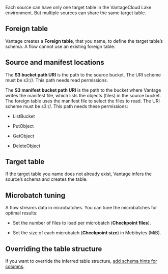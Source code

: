 Each source can have only one target table in the VantageCloud Lake environment. But multiple sources can share the same target table.

## Foreign table


Vantage creates a **Foreign table**, that you name, to define the target table’s schema. A flow cannot use an existing foreign table.

## Source and manifest locations


The **S3 bucket path URI** is the path to the source bucket. The URI scheme must be s3://. This path needs read permissions.

The **S3 manifest bucket path URI** is the path to the bucket where Vantage writes the manifest file, which lists the objects (files) in the source bucket. The foreign table uses the manifest file to select the files to read. The URI scheme must be s3://. This path needs these permissions:

-   ListBucket


-   PutObject


-   GetObject


-   DeleteObject


## Target table


If the target table you name does not already exist, Vantage infers the source’s schema and creates the table.

## Microbatch tuning


A flow streams data in microbatches. You can tune the microbatches for optimal results:

-   Set the number of files to load per microbatch (**Checkpoint files**).


-   Set the size of each microbatch (**Checkpoint size**) in Mebibytes (MiB).


## Overriding the table structure


If you want to override the inferred table structure, [add schema hints for columns](nvd1691713935683.md).

